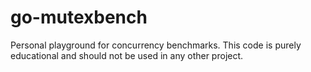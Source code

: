 # go-mutexbench

Personal playground for concurrency benchmarks.
This code is purely educational and should not be used in any other project.